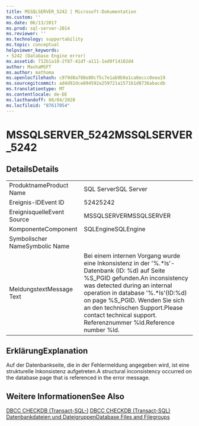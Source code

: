 ```yaml
---
title: MSSQLSERVER_5242 | Microsoft-Dokumentation
ms.custom: ''
ms.date: 06/13/2017
ms.prod: sql-server-2014
ms.reviewer: ''
ms.technology: supportability
ms.topic: conceptual
helpviewer_keywords:
- 5242 (Database Engine error)
ms.assetid: 712b1a10-2f87-41df-a111-1ed9f14102d4
author: MashaMSFT
ms.author: mathoma
ms.openlocfilehash: c979d0a788e80cf5c7e1ab9b9a1ca8eccc0eea19
ms.sourcegitcommit: ad4d92dce894592a259721a1571b1d8736abacdb
ms.translationtype: MT
ms.contentlocale: de-DE
ms.lasthandoff: 08/04/2020
ms.locfileid: "87617054"
---
```

# <a name="mssqlserver_5242"></a><span data-ttu-id="b5a76-102">MSSQLSERVER_5242</span><span class="sxs-lookup"><span data-stu-id="b5a76-102">MSSQLSERVER_5242</span></span>
    
## <a name="details"></a><span data-ttu-id="b5a76-103">Details</span><span class="sxs-lookup"><span data-stu-id="b5a76-103">Details</span></span>  
  
|||  
|-|-|  
|<span data-ttu-id="b5a76-104">Produktname</span><span class="sxs-lookup"><span data-stu-id="b5a76-104">Product Name</span></span>|<span data-ttu-id="b5a76-105">SQL Server</span><span class="sxs-lookup"><span data-stu-id="b5a76-105">SQL Server</span></span>|  
|<span data-ttu-id="b5a76-106">Ereignis-ID</span><span class="sxs-lookup"><span data-stu-id="b5a76-106">Event ID</span></span>|<span data-ttu-id="b5a76-107">5242</span><span class="sxs-lookup"><span data-stu-id="b5a76-107">5242</span></span>|  
|<span data-ttu-id="b5a76-108">Ereignisquelle</span><span class="sxs-lookup"><span data-stu-id="b5a76-108">Event Source</span></span>|<span data-ttu-id="b5a76-109">MSSQLSERVER</span><span class="sxs-lookup"><span data-stu-id="b5a76-109">MSSQLSERVER</span></span>|  
|<span data-ttu-id="b5a76-110">Komponente</span><span class="sxs-lookup"><span data-stu-id="b5a76-110">Component</span></span>|<span data-ttu-id="b5a76-111">SQLEngine</span><span class="sxs-lookup"><span data-stu-id="b5a76-111">SQLEngine</span></span>|  
|<span data-ttu-id="b5a76-112">Symbolischer Name</span><span class="sxs-lookup"><span data-stu-id="b5a76-112">Symbolic Name</span></span>||  
|<span data-ttu-id="b5a76-113">Meldungstext</span><span class="sxs-lookup"><span data-stu-id="b5a76-113">Message Text</span></span>|<span data-ttu-id="b5a76-114">Bei einem internen Vorgang wurde eine Inkonsistenz in der '%.\*ls'-Datenbank (ID: %d) auf Seite %S_PGID gefunden.</span><span class="sxs-lookup"><span data-stu-id="b5a76-114">An inconsistency was detected during an internal operation in database '%.\*ls'(ID:%d) on page %S_PGID.</span></span> <span data-ttu-id="b5a76-115">Wenden Sie sich an den technischen Support.</span><span class="sxs-lookup"><span data-stu-id="b5a76-115">Please contact technical support.</span></span> <span data-ttu-id="b5a76-116">Referenznummer %ld.</span><span class="sxs-lookup"><span data-stu-id="b5a76-116">Reference number %ld.</span></span>|  
  
## <a name="explanation"></a><span data-ttu-id="b5a76-117">Erklärung</span><span class="sxs-lookup"><span data-stu-id="b5a76-117">Explanation</span></span>  
 <span data-ttu-id="b5a76-118">Auf der Datenbankseite, die in der Fehlermeldung angegeben wird, ist eine strukturelle Inkonsistenz aufgetreten.</span><span class="sxs-lookup"><span data-stu-id="b5a76-118">A structural inconsistency occurred on the database page that is referenced in the error message.</span></span>  
  
## <a name="see-also"></a><span data-ttu-id="b5a76-119">Weitere Informationen</span><span class="sxs-lookup"><span data-stu-id="b5a76-119">See Also</span></span>  
 <span data-ttu-id="b5a76-120">[DBCC CHECKDB &#40;Transact-SQL-&#41;](/sql/t-sql/database-console-commands/dbcc-checkdb-transact-sql) </span><span class="sxs-lookup"><span data-stu-id="b5a76-120">[DBCC CHECKDB &#40;Transact-SQL&#41;](/sql/t-sql/database-console-commands/dbcc-checkdb-transact-sql) </span></span>  
 [<span data-ttu-id="b5a76-121">Datenbankdateien und Dateigruppen</span><span class="sxs-lookup"><span data-stu-id="b5a76-121">Database Files and Filegroups</span></span>](../databases/database-files-and-filegroups.md)  
  
  
